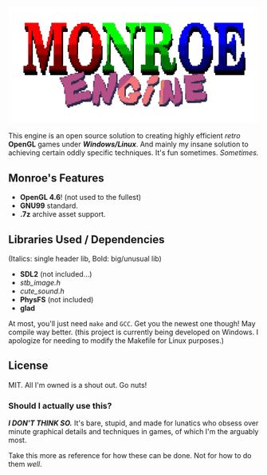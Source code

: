![monroe](adv/monroe_gh.png)

This engine is an open source solution to creating highly efficient
*retro* **OpenGL** games under ***Windows/Linux***. And mainly my insane solution
to achieving certain oddly specific techniques. It's fun sometimes. *Sometimes.*

## Monroe's Features

* **OpenGL 4.6**! (not used to the fullest)
* **GNU99** standard.
* **.7z** archive asset support.

## Libraries Used / Dependencies

(Italics: single header lib, Bold: big/unusual lib)

* **SDL2** (not included...)
* *stb_image.h*
* *cute_sound.h*
* **PhysFS** (not included)
* **glad**

At most, you'll just need `make` and `GCC`. 
Get you the newest one though! May compile way better.
(this project is currently being developed on Windows. I apologize
for needing to modify the Makefile for Linux purposes.)

## License

MIT. All I'm owned is a shout out. Go nuts!

### Should I actually use this?

***I DON'T THINK SO.*** It's bare, stupid, and made for lunatics who obsess over
minute graphical details and techniques in games, of which I'm the arguably most.

Take this more as reference for how these can be done. Not for how to do them *well*.
